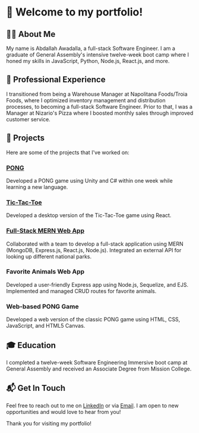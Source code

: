 # 👋 Welcome to my portfolio!

## 🧑‍💻 About Me
My name is Abdallah Awadalla, a full-stack Software Engineer. I am a graduate of General Assembly's intensive twelve-week boot camp where I honed my skills in JavaScript, Python, Node.js, React.js, and more.

## 💼 Professional Experience
I transitioned from being a Warehouse Manager at Napolitana Foods/Troia Foods, where I optimized inventory management and distribution processes, to becoming a full-stack Software Engineer. Prior to that, I was a Manager at Nizario's Pizza where I boosted monthly sales through improved customer service.

## 🎯 Projects
Here are some of the projects that I've worked on:

### [PONG](https://play.unity.com/mg/other/pong-webgl-4)
Developed a PONG game using Unity and C# within one week while learning a new language.

### [Tic-Tac-Toe](https://tik-tak-toe-v2-0.vercel.app/)
Developed a desktop version of the Tic-Tac-Toe game using React.

### [Full-Stack MERN Web App](https://645ae12259fd3d52913fb954--grand-sunflower-c807ab.netlify.app/)
Collaborated with a team to develop a full-stack application using MERN (MongoDB, Express.js, React.js, Node.js). Integrated an external API for looking up different national parks.

### Favorite Animals Web App
Developed a user-friendly Express app using Node.js, Sequelize, and EJS. Implemented and managed CRUD routes for favorite animals.

### Web-based PONG Game
Developed a web version of the classic PONG game using HTML, CSS, JavaScript, and HTML5 Canvas.

## 🎓 Education
I completed a twelve-week Software Engineering Immersive boot camp at General Assembly and received an Associate Degree from Mission College.

## 📬 Get In Touch
Feel free to reach out to me on [LinkedIn](http://linkedin.com/in/abdallahawadalla/) or via [Email](mailto:Awadallaabdallah@email.com). I am open to new opportunities and would love to hear from you!

Thank you for visiting my portfolio!
